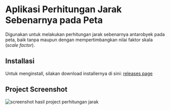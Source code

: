 # Aplikasi Perhitungan Jarak Sebenarnya pada Peta
Digunakan untuk melakukan perhitungan jarak sebenarnya antarobyek pada peta, baik tanpa maupun dengan mempertimbangkan nilai faktor skala (<i>scale factor</i>).

## Installasi
Untuk menginstall, silakan download installernya di sini: [releases page](https://github.com/rifkifau/jarak-sebenarnya-pada-peta/releases)

## Project Screenshot
![screenshot hasil project perhitungan jarak](https://user-images.githubusercontent.com/24805357/35192564-99b3b9c6-fec7-11e7-881c-ad2af8c3f773.jpg)
